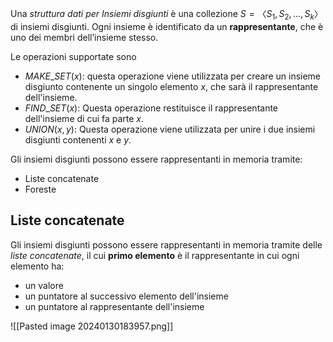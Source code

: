 Una *struttura dati per Insiemi disgiunti* è una collezione $S=〈S_1,S_2,...,S_k$〉di insiemi disgiunti. Ogni insieme è identificato da un **rappresentante**, che è uno dei membri dell’insieme stesso. 

Le operazioni supportate sono
- $MAKE\_SET(x)$: questa operazione viene utilizzata per creare un insieme disgiunto contenente un singolo elemento $x$, che sarà il rappresentante dell'insieme.
- $FIND\_SET(x)$: Questa operazione restituisce il rappresentante dell'insieme di cui fa parte $x$.
- $UNION(x, y)$: Questa operazione viene utilizzata per unire i due insiemi disgiunti contenenti $x$ e $y$.

Gli insiemi disgiunti possono essere rappresentanti in memoria tramite:
- Liste concatenate
- Foreste

## Liste concatenate
Gli insiemi disgiunti possono essere rappresentanti in memoria tramite delle *liste concatenate*, il cui **primo elemento** è il rappresentante in cui ogni elemento ha: 
- un valore
- un puntatore al successivo elemento dell'insieme
- un puntatore al rappresentante dell'insieme

![[Pasted image 20240130183957.png]]